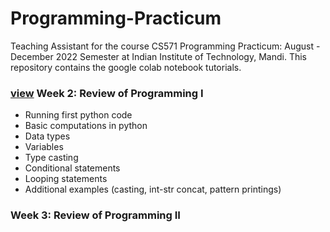 # Programming-Practicum
Teaching Assistant for the course CS571 Programming Practicum: August - December 2022 Semester at Indian Institute of Technology, Mandi. This repository contains the google colab notebook tutorials.



### [view](Week2.ipynb) Week 2: Review of Programming I
- Running first python code
- Basic computations in python
- Data types
- Variables
- Type casting
- Conditional statements
- Looping statements
- Additional examples (casting, int-str concat, pattern printings)


### Week 3: Review of Programming II
